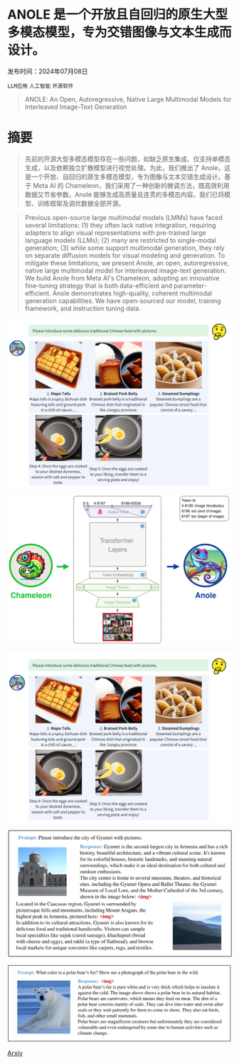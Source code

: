 # ANOLE 是一个开放且自回归的原生大型多模态模型，专为交错图像与文本生成而设计。

发布时间：2024年07月08日

`LLM应用` `人工智能` `开源软件`

> ANOLE: An Open, Autoregressive, Native Large Multimodal Models for Interleaved Image-Text Generation

# 摘要

> 先前的开源大型多模态模型存在一些问题，如缺乏原生集成、仅支持单模态生成，以及依赖独立扩散模型进行视觉处理。为此，我们推出了 Anole，这是一个开放、自回归的原生多模态模型，专为图像与文本交错生成设计。基于 Meta AI 的 Chameleon，我们采用了一种创新的微调方法，既高效利用数据又节省参数。Anole 能够生成高质量且连贯的多模态内容。我们已将模型、训练框架及调优数据全部开源。

> Previous open-source large multimodal models (LMMs) have faced several limitations: (1) they often lack native integration, requiring adapters to align visual representations with pre-trained large language models (LLMs); (2) many are restricted to single-modal generation; (3) while some support multimodal generation, they rely on separate diffusion models for visual modeling and generation. To mitigate these limitations, we present Anole, an open, autoregressive, native large multimodal model for interleaved image-text generation. We build Anole from Meta AI's Chameleon, adopting an innovative fine-tuning strategy that is both data-efficient and parameter-efficient. Anole demonstrates high-quality, coherent multimodal generation capabilities. We have open-sourced our model, training framework, and instruction tuning data.

![ANOLE 是一个开放且自回归的原生大型多模态模型，专为交错图像与文本生成而设计。](../../../paper_images/2407.06135/x1.png)

![ANOLE 是一个开放且自回归的原生大型多模态模型，专为交错图像与文本生成而设计。](../../../paper_images/2407.06135/x2.png)

![ANOLE 是一个开放且自回归的原生大型多模态模型，专为交错图像与文本生成而设计。](../../../paper_images/2407.06135/x3.png)

![ANOLE 是一个开放且自回归的原生大型多模态模型，专为交错图像与文本生成而设计。](../../../paper_images/2407.06135/x4.png)

![ANOLE 是一个开放且自回归的原生大型多模态模型，专为交错图像与文本生成而设计。](../../../paper_images/2407.06135/x5.png)

[Arxiv](https://arxiv.org/abs/2407.06135)